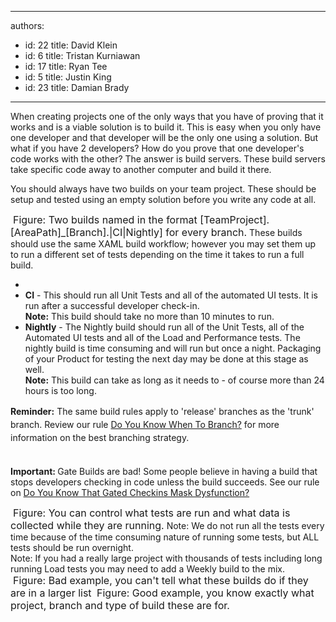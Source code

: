 

---
authors:
  - id: 22
    title: David Klein
  - id: 6
    title: Tristan Kurniawan
  - id: 17
    title: Ryan Tee
  - id: 5
    title: Justin King
  - id: 23
    title: Damian Brady
---




<span class='intro'> <p>​When creating projects one of the only ways that you have of proving that it works and is a viable solution is to build it. This is easy when you only have one developer and that developer will be the only one using a solution. But what if you have 2 developers? How do you prove that one developer's code works with the other? The answer is build servers. These build servers take specific code away to another computer and build it there.</p>
<p>You should always have two builds on your team project. These should be setup and tested using an empty solution before you write any code at all.</p> </span>

<img class="ms-rteCustom-ImageArea" src="/TFS/RulesToBetterVersionControlwithTFS(AKASourceControl)/PublishingImages/Builds.jpg" alt="" />&#160;<font class="ms-rteCustom-FigureNormal" size="+0">Figure&#58; Two builds named in the format [TeamProject].[AreaPath]_[Branch].|CI|Nightly] for every branch.</font> These builds should use the same XAML build workflow; however you may set them up to run a different set of tests depending on the time it takes to run a full build. 
<br>
<ul><li></li><li>
      <strong>CI</strong> - This should run all Unit Tests and all of the automated UI tests. It is run after a successful developer check-in.<br><strong>Note&#58;</strong> This build should take no more than 10 minutes to run.<br></li><li>
      <strong>Nightly</strong> - The Nightly build should run all of the Unit Tests, all of the Automated UI tests and all of the Load and Performance tests. The nightly build is time consuming and will run but once a night. Packaging of your Product for testing the next day may be done at this stage as well.<br><strong>Note&#58;</strong> This build can take as long as it needs to - of course more than 24 hours is too long.</li></ul><div><span style="line-height&#58;21px;"><strong>Reminder&#58;</strong> <span style="line-height&#58;21px;">The same build rules apply to&#160;'</span><span style="line-height&#58;21px;">release</span><span style="line-height&#58;21px;">' branches as the 'trunk' branch</span><span style="line-height&#58;21px;">. Review&#160;</span>our rule <a href="/TFS/RulesToBetterBranchingAndBuilds/Pages/when-to-branch.aspx">Do You Know When To Branch?</a>&#160;for more information on the best branching strategy. &#160;</span></div><div><span style="line-height&#58;21px;"><br></span></div><p><strong>Important&#58; </strong>Gate Builds are bad! Some people believe in having a build that stops developers checking in code unless the build succeeds. See our rule on <a href="/Management/RulesToBetterScrumUsingTFS/Pages/Gated-Checkins-Mask-Dysfunction.aspx">Do You Know That Gated Checkins Mask Dysfunction?</a></p> 
<img class="ms-rteCustom-ImageArea" src="/TFS/RulesToBetterVersionControlwithTFS(AKASourceControl)/PublishingImages/ControlTestAndData.jpg" alt="" /> 
<font class="ms-rteCustom-FigureNormal" size="+0">Figure&#58; You can control what tests are run and what data is collected while they are running.</font> Note&#58; We do not run all the tests every time because of the time consuming nature of running some tests, but ALL tests should be run overnight. 
<br>Note&#58; If you had a really large project with thousands of tests including long running Load tests you may need to add a Weekly build to the mix. 
<br>
<img class="ms-rteCustom-ImageArea" src="/TFS/RulesToBetterVersionControlwithTFS(AKASourceControl)/PublishingImages/BuildStatus01.jpg" alt="" />&#160;<font class="ms-rteCustom-FigureBad" size="+0">Figure&#58; Bad example, you can't tell what these builds do if they are in a larger list </font>
<img class="ms-rteCustom-ImageArea" src="/TFS/RulesToBetterVersionControlwithTFS(AKASourceControl)/PublishingImages/BuildStatus02.jpg" alt="" />
<font class="ms-rteCustom-FigureGood" size="+0">Figure&#58; Good example, you know exactly what project, branch and type of build these are for.&#160;</font>


